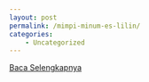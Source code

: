 ```yaml
---
layout: post
permalink: /mimpi-minum-es-lilin/
categories:
    - Uncategorized
---
```


[Baca Selengkapnya](/03)